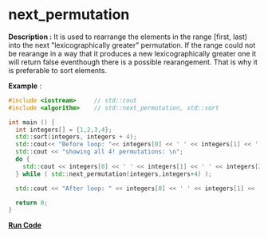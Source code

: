 # next_permutation

**Description :** It is used to rearrange the elements in the range [first, last) into the next "lexicographically greater" permutation. If the range could not be rearange in a way that it produces a new lexicographically greater one it will return false eventhough there is a possible rearangement. That is why it is preferable to sort elements.

**Example** :

```cpp
#include <iostream>     // std::cout
#include <algorithm>    // std::next_permutation, std::sort

int main () {
  int integers[] = {1,2,3,4};
  std::sort(integers, integers + 4);
  std::cout<< "Before loop: "<< integers[0] << ' ' << integers[1] << ' ' << integers[2] << ' ' << integers[3] << '\n';
  std::cout << "showing all 4! permutations: \n";
  do {
    std::cout << integers[0] << ' ' << integers[1] << ' ' << integers[2] << ' ' << integers[3] << '\n';
  } while ( std::next_permutation(integers,integers+4) );

  std::cout << "After loop: " << integers[0] << ' ' << integers[1] << ' ' << integers[2] << ' ' << integers[3] << '\n';

  return 0;
} 
```
**[Run Code](https://rextester.com/QNZC30195)**
